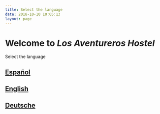 ```yaml
---
title: Select the language
date: 2018-10-10 10:05:13
layout: page
---
```


# Welcome to *Los Aventureros Hostel*

Select the language

## [Español](/es)
## [English](/en)
## [Deutsche](/de)
